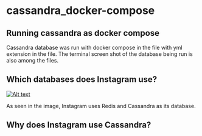 # cassandra_docker-compose
 ## Running cassandra as docker compose

Cassandra database was run with docker compose in the file with yml extension in the file.
The terminal screen shot of the database being run is also among the files.

## Which databases does Instagram use?

[![Alt text](https://miro.medium.com/v2/resize:fit:1400/0*nZeSkWrur4Ne6NH4.png "Instagram Structure")](https://interviewnoodle.com/instagram-system-architecture-fdbec22e48ee)

As seen in the image, Instagram uses Redis and Cassandra as its database.

## Why does Instagram use Cassandra?

